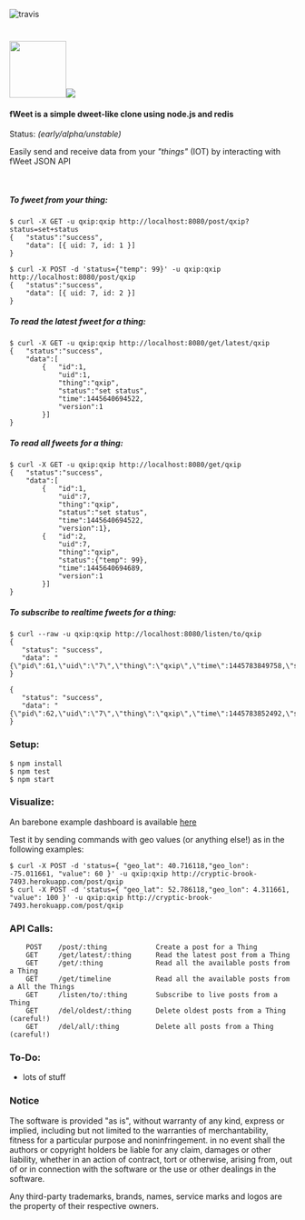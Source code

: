 ![travis](https://travis-ci.org/lmangani/fweet.svg?branch=master)

# <img src="http://i.imgur.com/HF1daBu.gif" height="100"><img src="http://i.imgur.com/czjXDLf.png">

#### fWeet is a simple dweet-like clone using node.js and redis 
Status: _(early/alpha/unstable)_

Easily send and receive data from your _"things"_ (IOT) by interacting with fWeet JSON API 

<br/>

##### To fweet from your thing:
```
$ curl -X GET -u qxip:qxip http://localhost:8080/post/qxip?status=set+status
{   "status":"success",
    "data": [{ uid: 7, id: 1 }]
}
```

```
$ curl -X POST -d 'status={"temp": 99}' -u qxip:qxip http://localhost:8080/post/qxip
{   "status":"success",
    "data": [{ uid: 7, id: 2 }]
}
```

##### To read the latest fweet for a thing:
```
$ curl -X GET -u qxip:qxip http://localhost:8080/get/latest/qxip
{   "status":"success",
    "data":[
        {   "id":1,
            "uid":1,
            "thing":"qxip",
            "status":"set status",
            "time":1445640694522,
            "version":1
        }]
}
```

##### To read all fweets for a thing:
```
$ curl -X GET -u qxip:qxip http://localhost:8080/get/qxip
{   "status":"success",
    "data":[
        {   "id":1,
            "uid":7,
            "thing":"qxip",
            "status":"set status",
            "time":1445640694522,
            "version":1},
        {   "id":2,
            "uid":7,
            "thing":"qxip",
            "status":{"temp": 99},
            "time":1445640694689,
            "version":1
        }]
}
```

##### To subscribe to realtime fweets for a thing:
```
$ curl --raw -u qxip:qxip http://localhost:8080/listen/to/qxip
{
   "status": "success",
   "data": "{\"pid\":61,\"uid\":\"7\",\"thing\":\"qxip\",\"time\":1445783849758,\"status\":\"realtime\"}"
}

{
   "status": "success",
   "data": "{\"pid\":62,\"uid\":\"7\",\"thing\":\"qxip\",\"time\":1445783852492,\"status\":\"message\"}"
}
```

### Setup:
```
$ npm install
$ npm test
$ npm start
```

### Visualize:
An barebone example dashboard is available [here](https://freeboard.io/board/T0R2h2)

Test it by sending commands with geo values (or anything else!) as in the following examples:
```
$ curl -X POST -d 'status={ "geo_lat": 40.716118,"geo_lon": -75.011661, "value": 60 }' -u qxip:qxip http://cryptic-brook-7493.herokuapp.com/post/qxip
$ curl -X POST -d 'status={ "geo_lat": 52.786118,"geo_lon": 4.311661, "value": 100 }' -u qxip:qxip http://cryptic-brook-7493.herokuapp.com/post/qxip
```


### API Calls:
```
    POST    /post/:thing            Create a post for a Thing
    GET     /get/latest/:thing      Read the latest post from a Thing
    GET     /get/:thing             Read all the available posts from a Thing
    GET     /get/timeline           Read all the available posts from a All the Things
    GET     /listen/to/:thing       Subscribe to live posts from a Thing  
    GET     /del/oldest/:thing      Delete oldest posts from a Thing (careful!)
    GET     /del/all/:thing         Delete all posts from a Thing (careful!)

```

### To-Do:

* lots of stuff


### Notice

The software is provided "as is", without warranty of any kind, express or implied, including but not limited to the warranties of merchantability, fitness for a particular purpose and noninfringement. in no event shall the authors or copyright holders be liable for any claim, damages or other liability, whether in an action of contract, tort or otherwise, arising from, out of or in connection with the software or the use or other dealings in the software.

Any third-party trademarks, brands, names, service marks and logos are the property of their respective owners. 
